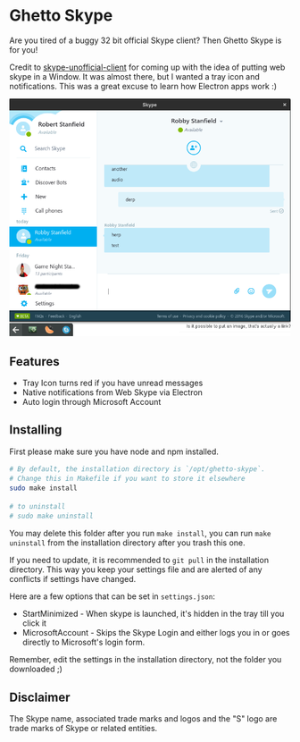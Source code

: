 # Ghetto Skype
Are you tired of a buggy 32 bit official Skype client? Then Ghetto Skype is for you!

Credit to [skype-unofficial-client](https://github.com/haskellcamargo/skype-unofficial-client) for coming up with the idea of putting web skype in a Window. It was almost there, but I wanted a tray icon and notifications. This was a great excuse to learn how Electron apps work :)

![Screenshot](assets/screenshot.png)

## Features
- Tray Icon turns red if you have unread messages
- Native notifications from Web Skype via Electron
- Auto login through Microsoft Account

## Installing

First please make sure you have node and npm installed.

```bash
# By default, the installation directory is `/opt/ghetto-skype`.
# Change this in Makefile if you want to store it elsewhere
sudo make install

# to uninstall
# sudo make uninstall
```

You may delete this folder after you run `make install`, you can run `make uninstall` from the installation directory after you trash this one.

If you need to update, it is recommended to `git pull` in the installation directory. This way you keep your settings file and are alerted of any conflicts if settings have changed.

Here are a few options that can be set in `settings.json`:

- StartMinimized - When skype is launched, it's hidden in the tray till you click it
- MicrosoftAccount - Skips the Skype Login and either logs you in or goes directly to Microsoft's login form.

Remember, edit the settings in the installation directory, not the folder you downloaded ;)

## Disclaimer
The Skype name, associated trade marks and logos and the "S" logo are trade marks of Skype or related entities.
